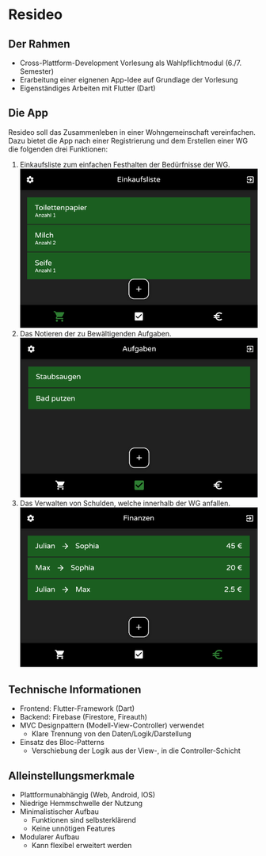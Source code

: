 # Resideo

## Der Rahmen
+ Cross-Plattform-Development Vorlesung als Wahlpflichtmodul (6./7. Semester)
+ Erarbeitung einer eignenen App-Idee auf Grundlage der Vorlesung
+ Eigenständiges Arbeiten mit Flutter (Dart)

## Die App
Resideo soll das Zusammenleben in einer Wohngemeinschaft vereinfachen.
Dazu bietet die App nach einer Registrierung und dem Erstellen einer WG die folgenden drei Funktionen:

1. Einkaufsliste zum einfachen Festhalten der Bedürfnisse der WG.
   ![Einkaufsliste](resideo_einkauf.png)
2. Das Notieren der zu Bewältigenden Aufgaben.
   ![Aufgaben](resideo_aufgaben.png)
3. Das Verwalten von Schulden, welche innerhalb der WG anfallen.
   ![Finanzen](resideo_finanzen.png)

## Technische Informationen
+ Frontend: Flutter-Framework (Dart)
+ Backend: Firebase (Firestore, Fireauth)
+ MVC Designpattern (Modell-View-Controller) verwendet
  + Klare Trennung von den Daten/Logik/Darstellung
+ Einsatz des Bloc-Patterns
  + Verschiebung der Logik aus der View-, in die Controller-Schicht

## Alleinstellungsmerkmale
+ Plattformunabhängig (Web, Android, IOS)
+ Niedrige Hemmschwelle der Nutzung
+ Minimalistischer Aufbau
  + Funktionen sind selbsterklärend
  + Keine unnötigen Features
+ Modularer Aufbau
  + Kann flexibel erweitert werden







